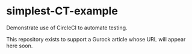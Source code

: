 # simplest-CT-example
Demonstrate use of CircleCI to automate testing.

This repository exists to support a Gurock article whose URL will appear here soon.
